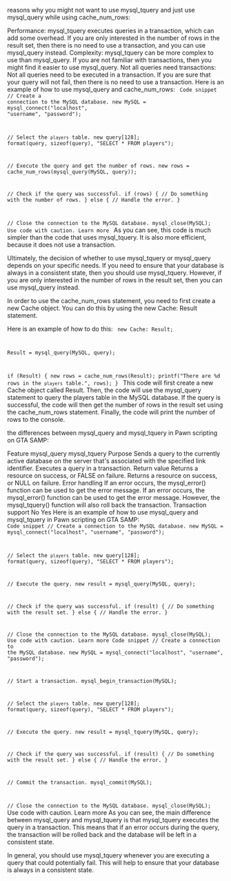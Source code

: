 

reasons why you might not want to use mysql_tquery and just use mysql_query while using cache_num_rows:

Performance: mysql_tquery executes queries in a transaction, which can add some overhead. If you are only interested in the number of rows in the result set, then there is no need to use a transaction, and you can use mysql_query instead.
Complexity: mysql_tquery can be more complex to use than mysql_query. If you are not familiar with transactions, then you might find it easier to use mysql_query.
Not all queries need transactions: Not all queries need to be executed in a transaction. If you are sure that your query will not fail, then there is no need to use a transaction.
Here is an example of how to use mysql_query and cache_num_rows:
<code>
Code snippet
// Create a connection to the MySQL database.
new MySQL = mysql_connect("localhost", "username", "password");

// Select the `players` table.
new query[128];
format(query, sizeof(query), "SELECT * FROM players");

// Execute the query and get the number of rows.
new rows = cache_num_rows(mysql_query(MySQL, query));

// Check if the query was successful.
if (rows) {
  // Do something with the number of rows.
} else {
  // Handle the error.
}

// Close the connection to the MySQL database.
mysql_close(MySQL);
Use code with caution. Learn more
</code>
As you can see, this code is much simpler than the code that uses mysql_tquery. It is also more efficient, because it does not use a transaction.

Ultimately, the decision of whether to use mysql_tquery or mysql_query depends on your specific needs. If you need to ensure that your database is always in a consistent state, then you should use mysql_tquery. However, if you are only interested in the number of rows in the result set, then you can use mysql_query instead.




In order to use the cache_num_rows statement, you need to first create a new Cache object. You can do this by using the new Cache: Result statement.

Here is an example of how to do this:
<code>
new Cache: Result;

Result = mysql_query(MySQL, query);

if (Result) {
  new rows = cache_num_rows(Result);
  printf("There are %d rows in the `players` table.", rows);
}
</code>
This code will first create a new Cache object called Result. Then, the code will use the mysql_query statement to query the players table in the MySQL database. If the query is successful, the code will then get the number of rows in the result set using the cache_num_rows statement. Finally, the code will print the number of rows to the console.




the differences between mysql_query and mysql_tquery in Pawn scripting on GTA SAMP:

Feature	mysql_query	mysql_tquery
Purpose	Sends a query to the currently active database on the server that's associated with the specified link identifier.	Executes a query in a transaction.
Return value	Returns a resource on success, or FALSE on failure.	Returns a resource on success, or NULL on failure.
Error handling	If an error occurs, the mysql_error() function can be used to get the error message.	If an error occurs, the mysql_error() function can be used to get the error message. However, the mysql_tquery() function will also roll back the transaction.
Transaction support	No	Yes
Here is an example of how to use mysql_query and mysql_tquery in Pawn scripting on GTA SAMP:
<code>
Code snippet
// Create a connection to the MySQL database.
new MySQL = mysql_connect("localhost", "username", "password");

// Select the `players` table.
new query[128];
format(query, sizeof(query), "SELECT * FROM players");

// Execute the query.
new result = mysql_query(MySQL, query);

// Check if the query was successful.
if (result) {
  // Do something with the result set.
} else {
  // Handle the error.
}

// Close the connection to the MySQL database.
mysql_close(MySQL);
Use code with caution. Learn more
Code snippet
// Create a connection to the MySQL database.
new MySQL = mysql_connect("localhost", "username", "password");

// Start a transaction.
mysql_begin_transaction(MySQL);

// Select the `players` table.
new query[128];
format(query, sizeof(query), "SELECT * FROM players");

// Execute the query.
new result = mysql_tquery(MySQL, query);

// Check if the query was successful.
if (result) {
  // Do something with the result set.
} else {
  // Handle the error.
}

// Commit the transaction.
mysql_commit(MySQL);

// Close the connection to the MySQL database.
mysql_close(MySQL);
</code>
Use code with caution. Learn more
As you can see, the main difference between mysql_query and mysql_tquery is that mysql_tquery executes the query in a transaction. This means that if an error occurs during the query, the transaction will be rolled back and the database will be left in a consistent state.

In general, you should use mysql_tquery whenever you are executing a query that could potentially fail. This will help to ensure that your database is always in a consistent state.
